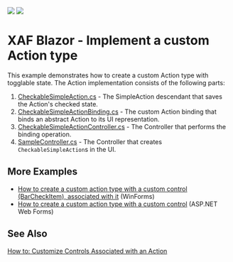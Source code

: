 <!-- default badges list -->
![](https://img.shields.io/endpoint?url=https://codecentral.devexpress.com/api/v1/VersionRange/511874854/22.1.3%2B)
[![](https://img.shields.io/badge/📖_How_to_use_DevExpress_Examples-e9f6fc?style=flat-square)](https://docs.devexpress.com/GeneralInformation/403183)
<!-- default badges end -->
# XAF Blazor - Implement a custom Action type
This example demonstrates how to create a custom Action type with togglable state. The Action implementation consists of the following parts:
1. [CheckableSimpleAction.cs](..\CustomActionType.Blazor.Server\CheckableSimpleAction.cs) - The SimpleAction descendant that saves the Action's checked state.
2. [CheckableSimpleActionBinding.cs](..\CustomActionType.Blazor.Server\CheckableSimpleActionBinding.cs) - The custom Action binding that binds an abstract Action to its UI representation.
3. [CheckableSimpleActionController.cs](..\CustomActionType.Blazor.Server\Controllers\CheckableSimpleActionController.cs) - The Controller that performs the binding operation.
4. [SampleController.cs](..\CustomActionType.Blazor.Server\Controllers\SampleController.cs) - The Controller that creates `CheckableSimpleAction`s in the UI.
## More Examples
- [How to create a custom action type with a custom control (BarCheckItem), associated with it](https://github.com/DevExpress-Examples/XAF_how-to-create-a-custom-action-type-with-a-custom-control-barcheckitem-associated-with-it-e1977) (WinForms)
- [How to create a custom action type with a custom control](https://github.com/DevExpress-Examples/XAF_how-to-create-a-custom-action-with-a-custom-control-in-xaf-aspnet-application-e4357) (ASP.NET Web Forms)
## See Also
[How to: Customize Controls Associated with an Action](https://docs.devexpress.com/eXpressAppFramework/113183/ui-construction/controllers-and-actions/actions/how-to-customize-action-controls)
